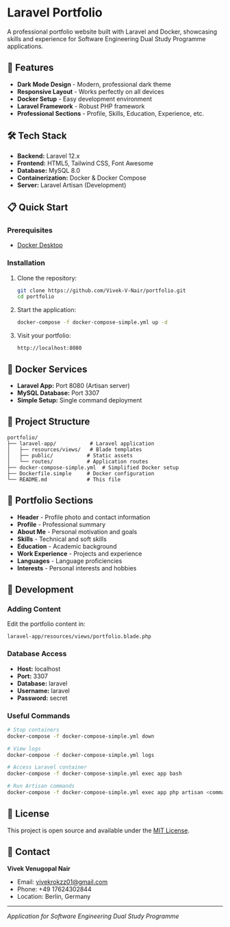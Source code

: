 # Laravel Portfolio

A professional portfolio website built with Laravel and Docker, showcasing skills and experience for Software Engineering Dual Study Programme applications.

## 🚀 Features

- **Dark Mode Design** - Modern, professional dark theme
- **Responsive Layout** - Works perfectly on all devices
- **Docker Setup** - Easy development environment
- **Laravel Framework** - Robust PHP framework
- **Professional Sections** - Profile, Skills, Education, Experience, etc.

## 🛠️ Tech Stack

- **Backend:** Laravel 12.x
- **Frontend:** HTML5, Tailwind CSS, Font Awesome
- **Database:** MySQL 8.0
- **Containerization:** Docker & Docker Compose
- **Server:** Laravel Artisan (Development)

## 📋 Quick Start

### Prerequisites
- [Docker Desktop](https://www.docker.com/products/docker-desktop/)

### Installation

1. Clone the repository:
   ```bash
   git clone https://github.com/Vivek-V-Nair/portfolio.git
   cd portfolio
   ```

2. Start the application:
   ```bash
   docker-compose -f docker-compose-simple.yml up -d
   ```

3. Visit your portfolio:
   ```
   http://localhost:8080
   ```

## 🐳 Docker Services

- **Laravel App:** Port 8080 (Artisan server)
- **MySQL Database:** Port 3307
- **Simple Setup:** Single command deployment

## 📁 Project Structure

```
portfolio/
├── laravel-app/           # Laravel application
│   ├── resources/views/   # Blade templates
│   ├── public/           # Static assets
│   └── routes/           # Application routes
├── docker-compose-simple.yml  # Simplified Docker setup
├── Dockerfile.simple     # Docker configuration
└── README.md             # This file
```

## 🎨 Portfolio Sections

- **Header** - Profile photo and contact information
- **Profile** - Professional summary
- **About Me** - Personal motivation and goals
- **Skills** - Technical and soft skills
- **Education** - Academic background
- **Work Experience** - Projects and experience
- **Languages** - Language proficiencies
- **Interests** - Personal interests and hobbies

## 🔧 Development

### Adding Content
Edit the portfolio content in:
```
laravel-app/resources/views/portfolio.blade.php
```

### Database Access
- **Host:** localhost
- **Port:** 3307
- **Database:** laravel
- **Username:** laravel
- **Password:** secret

### Useful Commands

```bash
# Stop containers
docker-compose -f docker-compose-simple.yml down

# View logs
docker-compose -f docker-compose-simple.yml logs

# Access Laravel container
docker-compose -f docker-compose-simple.yml exec app bash

# Run Artisan commands
docker-compose -f docker-compose-simple.yml exec app php artisan <command>
```

## 📄 License

This project is open source and available under the [MIT License](LICENSE).

## 👤 Contact

**Vivek Venugopal Nair**
- Email: vivekrokzz01@gmail.com
- Phone: +49 17624302844
- Location: Berlin, Germany

---

*Application for Software Engineering Dual Study Programme*
